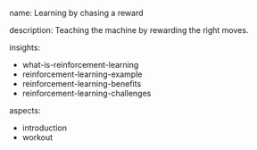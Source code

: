 name: Learning by chasing a reward

description: Teaching the machine by rewarding the right moves.

insights:
  - what-is-reinforcement-learning
  - reinforcement-learning-example
  - reinforcement-learning-benefits
  - reinforcement-learning-challenges

aspects:
  - introduction
  - workout
 
